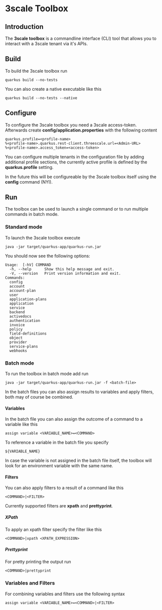 # 3scale Toolbox

## Introduction

The **3scale toolbox** is a commandline interface (CLI) tool that allows you to interact with a 3scale tenant via it's APIs.

## Build

To build the 3scale toolbox run

    quarkus build --no-tests

You can also create a native executable like this

	quarkus build --no-tests --native

## Configure
To configure the 3scale toolbox you need a 3scale access-token.
Afterwards create **config/application.properties** with the following content

	quarkus.profile=<profile-name>
	%<profile-name>.quarkus.rest-client.threescale.url=<Admin-URL>
	%<profile-name>.access_token=<access-token>

You can configure multiple tenants in the configuration file by adding additional profile sections, the currently active profile is defined by the **quarkus.profile** setting.

In the future this will be configureable by the 3scale toolbox itself using the **config** command (NYI).

## Run

The toolbox can be used to launch a single command or to run multiple commands in batch mode.

### Standard mode
To launch the 3scale toolbox execute

	java -jar target/quarkus-app/quarkus-run.jar

You should now see the following options:

	Usage:  [-hV] COMMAND
	  -h, --help      Show this help message and exit.
      -V, --version   Print version information and exit.
	Commands:
  	  config
  	  account
  	  account-plan
  	  user
  	  application-plans
	  application
	  service
	  backend
	  activedocs
	  authentication
	  invoice
	  policy
	  field-definitions
	  object
	  provider
	  service-plans
	  webhooks
### Batch mode
To run the toolbox in batch mode add run

 	java -jar target/quarkus-app/quarkus-run.jar -f <batch-file>

In the batch files you can also assign results to variables and apply filters, both may of course be combined.
#### Variables
In the batch file you can also assign the outcome of a command to a variable like this

	assign variable <VARIABLE_NAME>=<COMMAND>

To reference a variable in the batch file you specify

	${VARIABLE_NAME}

In case the variable is not assigned in the batch file itself, the toolbox will look for an environment variable with the same name.

#### Filters
You can also apply filters to a result of a command like this

	<COMMAND>|<FILTER>

Currently supported filters are **xpath** and **prettyprint**.

##### XPath
To apply an xpath filter specify the filter like this

	<COMMAND>|xpath <XPATH_EXPRESSION>

##### Prettyprint
For pretty printing the output run

	<COMMAND>|prettyprint

### Variables and Filters
For combining variables and filters use the following syntax

	assign variable <VARIABLE_NAME>=<COMMAND>|<FILTER>
